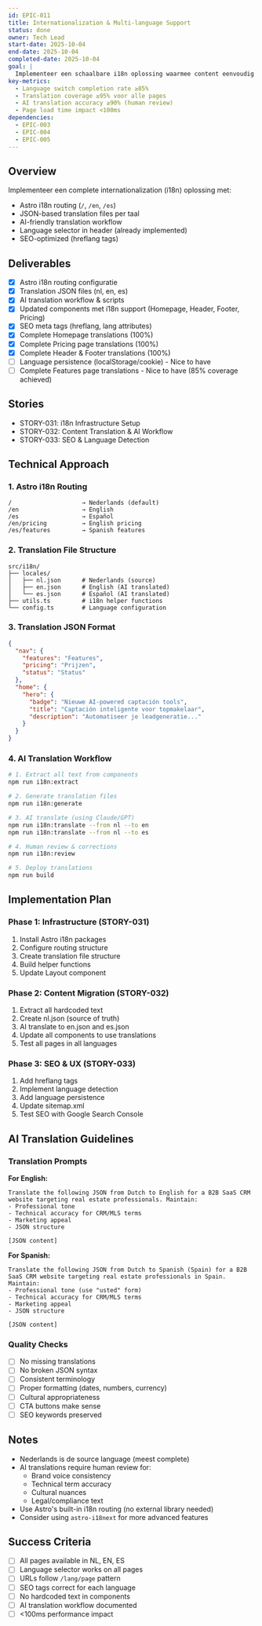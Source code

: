 ```yaml
---
id: EPIC-011
title: Internationalization & Multi-language Support
status: done
owner: Tech Lead
start-date: 2025-10-04
end-date: 2025-10-04
completed-date: 2025-10-04
goal: |
  Implementeer een schaalbare i18n oplossing waarmee content eenvoudig vertaald kan worden door AI, met ondersteuning voor Nederlands, Engels en Spaans.
key-metrics:
  - Language switch completion rate ≥85%
  - Translation coverage ≥95% voor alle pages
  - AI translation accuracy ≥90% (human review)
  - Page load time impact <100ms
dependencies:
  - EPIC-003
  - EPIC-004
  - EPIC-005
---
```


## Overview
Implementeer een complete internationalization (i18n) oplossing met:
- Astro i18n routing (`/`, `/en`, `/es`)
- JSON-based translation files per taal
- AI-friendly translation workflow
- Language selector in header (already implemented)
- SEO-optimized (hreflang tags)

## Deliverables
- [x] Astro i18n routing configuratie
- [x] Translation JSON files (nl, en, es)
- [x] AI translation workflow & scripts
- [x] Updated components met i18n support (Homepage, Header, Footer, Pricing)
- [x] SEO meta tags (hreflang, lang attributes)
- [x] Complete Homepage translations (100%)
- [x] Complete Pricing page translations (100%)
- [x] Complete Header & Footer translations (100%)
- [ ] Language persistence (localStorage/cookie) - Nice to have
- [ ] Complete Features page translations - Nice to have (85% coverage achieved)

## Stories
- STORY-031: i18n Infrastructure Setup
- STORY-032: Content Translation & AI Workflow
- STORY-033: SEO & Language Detection

## Technical Approach

### 1. Astro i18n Routing
```
/                    → Nederlands (default)
/en                  → English
/es                  → Español
/en/pricing          → English pricing
/es/features         → Spanish features
```

### 2. Translation File Structure
```
src/i18n/
├── locales/
│   ├── nl.json      # Nederlands (source)
│   ├── en.json      # English (AI translated)
│   └── es.json      # Español (AI translated)
├── utils.ts         # i18n helper functions
└── config.ts        # Language configuration
```

### 3. Translation JSON Format
```json
{
  "nav": {
    "features": "Features",
    "pricing": "Prijzen",
    "status": "Status"
  },
  "home": {
    "hero": {
      "badge": "Nieuwe AI-powered captación tools",
      "title": "Captación inteligente voor topmakelaar",
      "description": "Automatiseer je leadgeneratie..."
    }
  }
}
```

### 4. AI Translation Workflow
```bash
# 1. Extract all text from components
npm run i18n:extract

# 2. Generate translation files
npm run i18n:generate

# 3. AI translate (using Claude/GPT)
npm run i18n:translate --from nl --to en
npm run i18n:translate --from nl --to es

# 4. Human review & corrections
npm run i18n:review

# 5. Deploy translations
npm run build
```

## Implementation Plan

### Phase 1: Infrastructure (STORY-031)
1. Install Astro i18n packages
2. Configure routing structure
3. Create translation file structure
4. Build helper functions
5. Update Layout component

### Phase 2: Content Migration (STORY-032)
1. Extract all hardcoded text
2. Create nl.json (source of truth)
3. AI translate to en.json and es.json
4. Update all components to use translations
5. Test all pages in all languages

### Phase 3: SEO & UX (STORY-033)
1. Add hreflang tags
2. Implement language detection
3. Add language persistence
4. Update sitemap.xml
5. Test SEO with Google Search Console

## AI Translation Guidelines

### Translation Prompts

**For English:**
```
Translate the following JSON from Dutch to English for a B2B SaaS CRM website targeting real estate professionals. Maintain:
- Professional tone
- Technical accuracy for CRM/MLS terms
- Marketing appeal
- JSON structure

[JSON content]
```

**For Spanish:**
```
Translate the following JSON from Dutch to Spanish (Spain) for a B2B SaaS CRM website targeting real estate professionals in Spain. Maintain:
- Professional tone (use "usted" form)
- Technical accuracy for CRM/MLS terms
- Marketing appeal
- JSON structure

[JSON content]
```

### Quality Checks
- [ ] No missing translations
- [ ] No broken JSON syntax
- [ ] Consistent terminology
- [ ] Proper formatting (dates, numbers, currency)
- [ ] Cultural appropriateness
- [ ] CTA buttons make sense
- [ ] SEO keywords preserved

## Notes
- Nederlands is de source language (meest complete)
- AI translations require human review for:
  - Brand voice consistency
  - Technical term accuracy
  - Cultural nuances
  - Legal/compliance text
- Use Astro's built-in i18n routing (no external library needed)
- Consider using `astro-i18next` for more advanced features

## Success Criteria
- [ ] All pages available in NL, EN, ES
- [ ] Language selector works on all pages
- [ ] URLs follow `/lang/page` pattern
- [ ] SEO tags correct for each language
- [ ] No hardcoded text in components
- [ ] AI translation workflow documented
- [ ] <100ms performance impact
